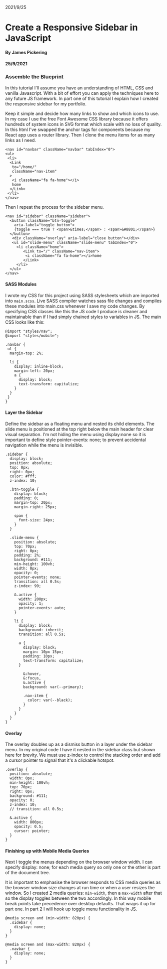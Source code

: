 2021/9/25

# Create a Responsive Sidebar in JavaScript

#### By James Pickering

#### 25/9/2021

### Assemble the Blueprint

In this tutorial I'll assume you have an understanding of HTML, CSS and vanilla Javascript. With a bit of effort you can apply the techniques here to any future JS framework. In part one of this tutorial I explain how I created the responsive sidebar for my portfolio.

Keep it simple and decide how many links to show and which icons to use. In my case I use the free Font Awesome CSS library because it offers hundreds of system icons in SVG format which scale with no loss of quality. In this html I've swapped the anchor tags for <Link> components because my React app uses a router library. Then I clone the menu items for as many links as I need.

```
<nav id="navbar" className="navbar" tabIndex="0">
<ul>
 <li>
  <Link
   to="/home/"
   className="nav-item"
  >
   <i className="fa fa-home"></i>
   home
  </Link>
 </li>
</nav>
```

Then I repeat the process for the sidebar menu.

```
<nav id="sidebar" className="sidebar">
  <button className="btn-toggle"
    aria-label="toggle button">
    {toggle === true ? <span>&times;</span> : <span>&#8801;</span>}
  </button>
   <div className="overlay" aria-label="close button"></div>
   <ul id="slide-menu" className="slide-menu" tabIndex="0">
     <li className="home">
     	<Link to="/" className="nav-item">
         <i className="fa fa-home"></i>home
        </Link>
     </li>
  </ul>
</nav>
```

#### SASS Modules

I wrote my CSS for this project using SASS stylesheets which are imported into `main.scss`. Live SASS compiler watches sass file changes and compiles these modules into main.css whenever I save my code changes. By specifying CSS classes like this the JS code I produce is cleaner and maintainable than if I had simply chained styles to variables in JS. The main CSS looks like this:

```
@import "styles/nav";
@import "styles/mobile";
```

```
.navbar {
 ul {
  margin-top: 2%;

  li {
    display: inline-block;
    margin-left: 20px;
    a {
      display: block;
      text-transform: capitalize;
    }
  }
 }
}
```

#### Layer the Sidebar

Define the sidebar as a floating menu and nested its child elements. The slide menu is positioned at the top right below the main header for clear visual separation. I'm not hiding the menu using display:none so it is important to define style pointer-events: none; to prevent accidental navigation while the menu is invisible.

```
.sidebar {
  display: block;
  position: absolute;
  top: 0px;
  right: 0px;
  color: #fff;
  z-index: 10;

  .btn-toggle {
    display: block;
    padding: 0;
    margin-top: 20px;
    margin-right: 25px;

    span {
      font-size: 24px;
    }
  }

  .slide-menu {
    position: absolute;
    top: 70px;
    right: 0px;
    padding: 2%;
    background: #111;
    min-height: 100vh;
    width: 0px;
    opacity: 0;
    pointer-events: none;
    transition: all 0.5s;
    z-index: 99;

    &.active {
      width: 200px;
      opacity: 1;
      pointer-events: auto;
    }

    li {
      display: block;
      background: inherit;
      transition: all 0.5s;

      a {
        display: block;
        margin: 10px 15px;
        padding: 10px;
        text-transform: capitalize;
      }

    	&:hover,
    	&:focus,
    	&.active {
        background: var(--primary);

        .nav-item {
          color: var(--black);
        }
      }
    }
  }
}
```

#### Overlay

The overlay doubles up as a dismiss button in a layer under the sidebar menu. In my original code I have it nested in the sidebar class but shown here for brevity. We must use z-index to control the stacking order and add a cursor pointer to signal that it's a clickable hotspot.

```
.overlay {
  position: absolute;
  width: 0px;
  min-height: 100vh;
  top: 70px;
  right: 0px;
  background: #111;
  opacity: 0;
  z-index: 10;
  // transition: all 0.5s;

  &.active {
    width: 800px;
    opacity: 0.5;
    cursor: pointer;
  }
}
```

#### Finishing up with Mobile Media Queries

Next I toggle the menus depending on the browser window width. I can specify display: none; for each media query so only one or the other is part of the document tree.

It is important to emphasise the browser responds to CSS media queries as the browser window size changes at run time or when a user resizes the window. So I created 2 media queries: `min-width`, then a `max-width` after that so the display toggles between the two accordingly. In this way mobile break points take precedence over desktop defaults. That wraps it up for part one. In part 2 I will hook up toggle menu functionality in JS.

```
@media screen and (min-width: 820px) {
  .sidebar {
    display: none;
  }
}

@media screen and (max-width: 820px) {
  .navbar {
    display: none;
  }
}
```
